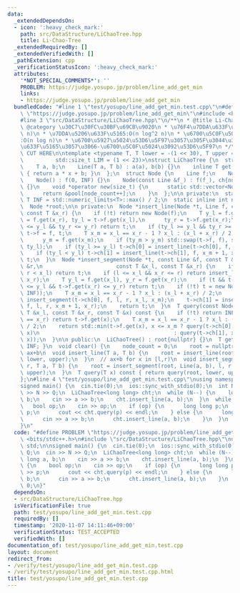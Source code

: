 ```yaml
---
data:
  _extendedDependsOn:
  - icon: ':heavy_check_mark:'
    path: src/DataStructure/LiChaoTree.hpp
    title: Li-Chao-Tree
  _extendedRequiredBy: []
  _extendedVerifiedWith: []
  _pathExtension: cpp
  _verificationStatusIcon: ':heavy_check_mark:'
  attributes:
    '*NOT_SPECIAL_COMMENTS*': ''
    PROBLEM: https://judge.yosupo.jp/problem/line_add_get_min
    links:
    - https://judge.yosupo.jp/problem/line_add_get_min
  bundledCode: "#line 1 \"test/yosupo/line_add_get_min.test.cpp\"\n#define PROBLEM\
    \ \"https://judge.yosupo.jp/problem/line_add_get_min\"\n#include <bits/stdc++.h>\n\
    #line 3 \"src/DataStructure/LiChaoTree.hpp\"\n/**\n * @title Li-Chao-Tree\n *\
    \ @category \u30C7\u30FC\u30BF\u69CB\u9020\n * \u76F4\u7DDA\u633F\u5165:O(n log\
    \ n)\n * \u7DDA\u5206\u633F\u5165:O(n log^2 n)\n * \u6700\u5C0F\u5024\u53D6\u5F97\
    :O(n log n)\n * \u6700\u5927\u5024\u53D6\u5F97\u3057\u305F\u3044\u306A\u3089(-a,-b)\u3092\
    \u633F\u5165\u3057\u3066-\u6700\u5C0F\u5024\u3092\u53D6\u5F97\n */\n\n// BEGIN\
    \ CUT HERE\n\ntemplate <typename T, T lower = -(1 << 30), T upper = (1 << 30),\n\
    \          std::size_t LIM = (1 << 23)>\nstruct LiChaoTree {\n  struct Line {\n\
    \    T a, b;\n    Line(T a, T b) : a(a), b(b) {}\n    inline T get(T x) const\
    \ { return a * x + b; }\n  };\n  struct Node {\n    Line f;\n    Node *ch[2];\n\
    \    Node() : f(0, INF) {}\n    Node(const Line &f_) : f(f_), ch{nullptr, nullptr}\
    \ {}\n    void *operator new(size_t) {\n      static std::vector<Node> pool(LIM);\n\
    \      return &pool[node_count++];\n    }\n  };\n\n private:\n  static constexpr\
    \ T INF = std::numeric_limits<T>::max() / 2;\n  static inline int node_count;\n\
    \  Node *root;\n\n private:\n  Node *insert_line(Node *t, Line f, const T &x_l,\
    \ const T &x_r) {\n    if (!t) return new Node(f);\n    T y_l = f.get(x_l), y_r\
    \ = f.get(x_r), ty_l = t->f.get(x_l),\n      ty_r = t->f.get(x_r);\n    if (ty_l\
    \ <= y_l && ty_r <= y_r) return t;\n    if (ty_l >= y_l && ty_r >= y_r) return\
    \ t->f = f, t;\n    T x_m = x_l == x_r - 1 ? x_l : (x_l + x_r) / 2, ty_m = t->f.get(x_m),\n\
    \      y_m = f.get(x_m);\n    if (ty_m > y_m) std::swap(t->f, f), std::swap(y_l,\
    \ ty_l);\n    if (ty_l >= y_l) t->ch[0] = insert_line(t->ch[0], f, x_l, x_m);\n\
    \    if (ty_l < y_l) t->ch[1] = insert_line(t->ch[1], f, x_m + 1, x_r);\n    return\
    \ t;\n  }\n  Node *insert_segment(Node *t, const Line &f, const T &l, const T\
    \ &r,\n                       const T &x_l, const T &x_r) {\n    if (x_r < l ||\
    \ r < x_l) return t;\n    if (l <= x_l && x_r <= r) return insert_line(t, f, x_l,\
    \ x_r);\n    T y_l = f.get(x_l), y_r = f.get(x_r);\n    if (t && t->f.get(x_l)\
    \ <= y_l && t->f.get(x_r) <= y_r) return t;\n    if (!t) t = new Node(Line(0,\
    \ INF));\n    T x_m = x_l == x_r - 1 ? x_l : (x_l + x_r) / 2;\n    t->ch[0] =\
    \ insert_segment(t->ch[0], f, l, r, x_l, x_m);\n    t->ch[1] = insert_segment(t->ch[1],\
    \ f, l, r, x_m + 1, x_r);\n    return t;\n  }\n  T query(const Node *t, const\
    \ T &x_l, const T &x_r, const T &x) const {\n    if (!t) return INF;\n    if (x_l\
    \ == x_r) return t->f.get(x);\n    T x_m = x_l == x_r - 1 ? x_l : (x_l + x_r)\
    \ / 2;\n    return std::min(t->f.get(x), x <= x_m ? query(t->ch[0], x_l, x_m,\
    \ x)\n                                          : query(t->ch[1], x_m + 1, x_r,\
    \ x));\n  }\n\n public:\n  LiChaoTree() : root{nullptr} {}\n  T get_inf() { return\
    \ INF; }\n  void clear() {\n    node_count = 0;\n    root = nullptr;\n  }\n  //\
    \ ax+b\n  void insert_line(T a, T b) {\n    root = insert_line(root, Line(a, b),\
    \ lower, upper);\n  }\n  // ax+b for x in [l,r)\n  void insert_segment(T l, T\
    \ r, T a, T b) {\n    root = insert_segment(root, Line(a, b), l, r - 1, lower,\
    \ upper);\n  }\n  T query(T x) const { return query(root, lower, upper, x); }\n\
    };\n#line 4 \"test/yosupo/line_add_get_min.test.cpp\"\nusing namespace std;\n\n\
    signed main() {\n  cin.tie(0);\n  ios::sync_with_stdio(0);\n  int N, Q;\n  cin\
    \ >> N >> Q;\n  LiChaoTree<long long> cht;\n  while (N--) {\n    long long a,\
    \ b;\n    cin >> a >> b;\n    cht.insert_line(a, b);\n  }\n  while (Q--) {\n \
    \   bool op;\n    cin >> op;\n    if (op) {\n      long long p;\n      cin >>\
    \ p;\n      cout << cht.query(p) << endl;\n    } else {\n      long long a, b;\n\
    \      cin >> a >> b;\n      cht.insert_line(a, b);\n    }\n  }\n  return 0;\n\
    }\n"
  code: "#define PROBLEM \"https://judge.yosupo.jp/problem/line_add_get_min\"\n#include\
    \ <bits/stdc++.h>\n#include \"src/DataStructure/LiChaoTree.hpp\"\nusing namespace\
    \ std;\n\nsigned main() {\n  cin.tie(0);\n  ios::sync_with_stdio(0);\n  int N,\
    \ Q;\n  cin >> N >> Q;\n  LiChaoTree<long long> cht;\n  while (N--) {\n    long\
    \ long a, b;\n    cin >> a >> b;\n    cht.insert_line(a, b);\n  }\n  while (Q--)\
    \ {\n    bool op;\n    cin >> op;\n    if (op) {\n      long long p;\n      cin\
    \ >> p;\n      cout << cht.query(p) << endl;\n    } else {\n      long long a,\
    \ b;\n      cin >> a >> b;\n      cht.insert_line(a, b);\n    }\n  }\n  return\
    \ 0;\n}"
  dependsOn:
  - src/DataStructure/LiChaoTree.hpp
  isVerificationFile: true
  path: test/yosupo/line_add_get_min.test.cpp
  requiredBy: []
  timestamp: '2020-11-07 14:11:46+09:00'
  verificationStatus: TEST_ACCEPTED
  verifiedWith: []
documentation_of: test/yosupo/line_add_get_min.test.cpp
layout: document
redirect_from:
- /verify/test/yosupo/line_add_get_min.test.cpp
- /verify/test/yosupo/line_add_get_min.test.cpp.html
title: test/yosupo/line_add_get_min.test.cpp
---
```

